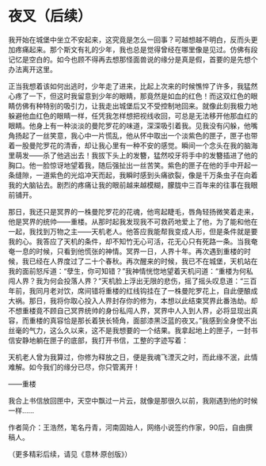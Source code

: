 # 夜叉（后续）

我开始在城堡中坐立不安起来，这究竟是怎么一回事？可越想越不明白，反而头更加疼痛起来。那个斯文有礼的少年，我也总是觉得曾经在哪里像是见过。仿佛有段记忆是空白的。如今也顾不得再去想那怪面兽说的缘分是真是假，首要的是先想个办法离开这里。 

正当我想着该如何出逃时，少年走了进来，比起上次来的时候憔悴了许多，我猛然心疼了一下，但这时我留意到少年的眼睛，那竟然是如血的红色！而这双红色的眼睛仿佛有种特别的吸引力，让我走出城堡后又不受控制地回来。就像此刻我极力地躲避他血红色的眼睛一样，任凭我怎样想把视线收回，可总是无法移开他那血红的眼睛。他身上有一种淡淡的曼陀罗花的味道，深深吸引着我。见我没有闪躲，他嘴角扬起了一丝笑意，我心中一片慌乱，他从怀中取出一个淡紫色的匣子，匣子也带着一股曼陀罗花的清香，却让我心里有一种不安的感觉。瞬间一个念头在我的脑海里萌发——杀了他逃出去！我拔下头上的发簪，猛然咬牙将手中的发簪插进了他的胸口。他一脸惊讶地望着我，随后强扯出一丝苦笑。紫色的匣子在他的手中开起一条缝隙，一道紫色的光焰冲天而起，我瞬时感到头痛欲裂，像是千万条虫子在向着我的大脑钻去。剧烈的疼痛让我的眼前越来越模糊，朦胧中三百年来的往事在我眼前铺开。 

那日，我还只是冥界的一株曼陀罗花的花魂，他弯起睫毛，唇角轻扬微笑着走来，他是冥界的统帅——重楼。从那时起我发现我不可救药地爱上了他，为了能和他在一起，我找到万物之主——天机老人。他答应我能帮我变成人形，但是条件就是要我的心。我答应了天机的条件，却不知竹无心可活，花无心只有死路一条。当我奄奄一息的时候，只看到他慌张的神情。冥界一日，人界十年。再次遇到重楼的时候，我已经在人界度过了二十个春秋。再次醒来的时候，我已不在城堡，天机站在我的面前怒斥道：“孽生，你可知错？”我神情恍惚地望着天机问道：“重楼为何私闯人界？我为何会投落人界？”天机脸上浮出无限的悲伤，摇了摇头叹息道：“三百年前，我同月老对饮，席间错将重楼的红线钩挂在了一株曼陀罗花上，自此便酿成大祸。那日，我将你取心投入人界封存你的修为，本想以此结束冥界此番浩劫。却不想重楼竟不顾自己冥界统帅的身份私闯人界，冥界中人入到人界，必将显现出真容，而重楼的真容恰是那长着狭长犄角，面部漆黑泛蓝的夜叉。”我感到全身使不出丝毫的气力，这么久以来，这不是我想要的一个结果。我拿起地上的匣子，一封书信安静地躺在匣子的底部，我打开书信，工整的字迹写着： 

天机老人曾为我算过，你修为释放之日，便是我魂飞湮灭之时，而此缘不泯，此情难解。如今我们的缘分已尽，你只管离开！ 

——重楼 

我合上书信放回匣中，天空中飘过一片云，就像是那很久以前，我刚遇到他的时候一样…… 

作者简介：王浩然，笔名丹青，河南固始人，网络小说签约作家，90后，自由撰稿人。 

（更多精彩后续，请见《意林·原创版》）